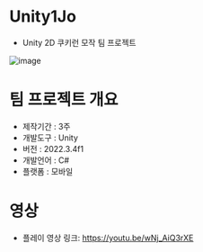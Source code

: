 # Unity1Jo
- Unity 2D 쿠키런 모작 팀 프로젝트

![image](https://github.com/urshin/Unity1Jo/assets/46379443/f09c6285-74fd-4f08-a6ef-665127d83399)

# 팀 프로젝트 개요 
- 제작기간 : 3주
- 개발도구 : Unity
- 버전 : 2022.3.4f1
- 개발언어 : C#
- 플랫폼 : 모바일

# 영상  
- 플레이 영상 링크: https://youtu.be/wNj_AiQ3rXE
